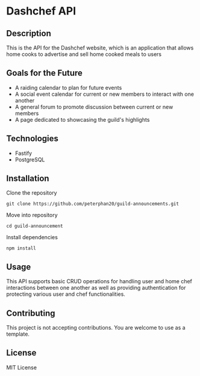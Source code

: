 # Dashchef API

## Description

This is the API for the Dashchef website, which is an application that allows home cooks to advertise and sell home cooked meals to users

## Goals for the Future

- A raiding calendar to plan for future events
- A social event calendar for current or new members to interact with one another
- A general forum to promote discussion between current or new members
- A page dedicated to showcasing the guild's highlights

## Technologies

- Fastify
- PostgreSQL

## Installation

Clone the repository

`git clone https://github.com/peterphan20/guild-announcements.git`

Move into repository

`cd guild-announcement`

Install dependencies

`npm install`

## Usage

This API supports basic CRUD operations for handling user and home chef interactions between one another as well as providing authentication for protecting various user and chef functionalities.

## Contributing

This project is not accepting contributions. You are welcome to use as a template.

## License

MIT License
